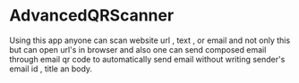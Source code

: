 # AdvancedQRScanner

Using this app anyone can scan website url , text , or email and not only this but can open url's in browser and also one can send composed email through email qr code to automatically send email without writing sender's email id , title an body.
